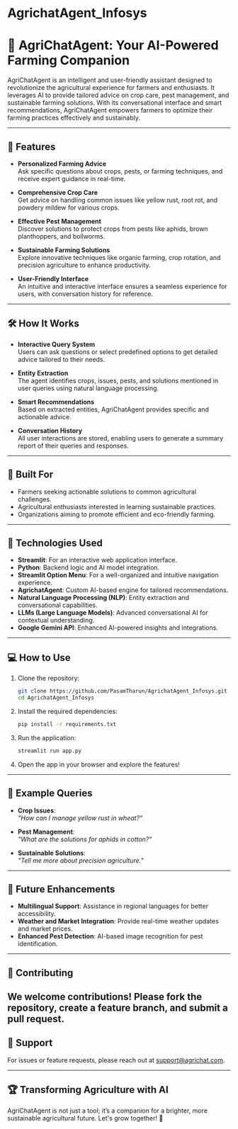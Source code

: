 # AgrichatAgent_Infosys

# 🌾 AgriChatAgent: Your AI-Powered Farming Companion

AgriChatAgent is an intelligent and user-friendly assistant designed to revolutionize the agricultural experience for farmers and enthusiasts. It leverages AI to provide tailored advice on crop care, pest management, and sustainable farming solutions. With its conversational interface and smart recommendations, AgriChatAgent empowers farmers to optimize their farming practices effectively and sustainably.

---

## 🚀 Features

- **Personalized Farming Advice**  
  Ask specific questions about crops, pests, or farming techniques, and receive expert guidance in real-time.

- **Comprehensive Crop Care**  
  Get advice on handling common issues like yellow rust, root rot, and powdery mildew for various crops.

- **Effective Pest Management**  
  Discover solutions to protect crops from pests like aphids, brown planthoppers, and bollworms.

- **Sustainable Farming Solutions**  
  Explore innovative techniques like organic farming, crop rotation, and precision agriculture to enhance productivity.

- **User-Friendly Interface**  
  An intuitive and interactive interface ensures a seamless experience for users, with conversation history for reference.

---

## 🛠️ How It Works

- **Interactive Query System**  
  Users can ask questions or select predefined options to get detailed advice tailored to their needs.

- **Entity Extraction**  
  The agent identifies crops, issues, pests, and solutions mentioned in user queries using natural language processing.

- **Smart Recommendations**  
  Based on extracted entities, AgriChatAgent provides specific and actionable advice.

- **Conversation History**  
  All user interactions are stored, enabling users to generate a summary report of their queries and responses.

---

## 🌱 Built For

- Farmers seeking actionable solutions to common agricultural challenges.
- Agricultural enthusiasts interested in learning sustainable practices.
- Organizations aiming to promote efficient and eco-friendly farming.

---

## 🔧 Technologies Used

- **Streamlit**: For an interactive web application interface.
- **Python**: Backend logic and AI model integration.
- **Streamlit Option Menu**: For a well-organized and intuitive navigation experience.
- **AgrichatAgent**: Custom AI-based engine for tailored recommendations.
- **Natural Language Processing (NLP)**: Entity extraction and conversational capabilities.
- **LLMs (Large Language Models)**: Advanced conversational AI for contextual understanding.
- **Google Gemini API**: Enhanced AI-powered insights and integrations.
  
---

## 💻 How to Use

1. Clone the repository:
   ```bash
   git clone https://github.com/PasamTharun/AgrichatAgent_Infosys.git
   cd AgrichatAgent_Infosys
   ```
2. Install the required dependencies:
   ```bash
   pip install -r requirements.txt
   ```
3. Run the application:
   ```bash
   streamlit run app.py
   ```
4. Open the app in your browser and explore the features!

---

## 📄 Example Queries

- **Crop Issues**:  
  _"How can I manage yellow rust in wheat?"_

- **Pest Management**:  
  _"What are the solutions for aphids in cotton?"_

- **Sustainable Solutions**:  
  _"Tell me more about precision agriculture."_

---

## 🌟 Future Enhancements

- **Multilingual Support**: Assistance in regional languages for better accessibility.
- **Weather and Market Integration**: Provide real-time weather updates and market prices.
- **Enhanced Pest Detection**: AI-based image recognition for pest identification.

---

## 🤝 Contributing

We welcome contributions! Please fork the repository, create a feature branch, and submit a pull request. 
---

## 📧 Support

For issues or feature requests, please reach out at [support@agrichat.com](mailto:tpasamtharun@gmail.com).

---

## 🏆 Transforming Agriculture with AI  

AgriChatAgent is not just a tool; it’s a companion for a brighter, more sustainable agricultural future. Let's grow together! 🌱

